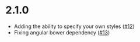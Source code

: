 # 2.1.0

- Adding the ability to specify your own styles ([#12](issues/12))
- Fixing angular bower dependency ([#13](issues/13))
